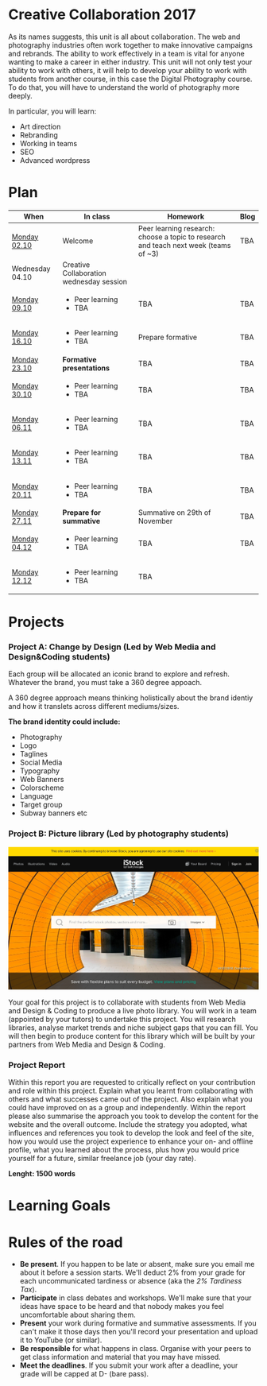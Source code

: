 # Creative Collaboration 2017 

As its names suggests, this unit is all about collaboration. The web and photography industries often work together to make innovative campaigns and rebrands. The ability to work effectively in a team is vital for anyone wanting to make a career in either industry. This unit will not only test your ability to work with others, it will help to develop your ability to work with students from another course, in this case the Digital Photography course. To do that, you will have to understand the world of photography more deeply.


In particular, you will learn: 

* Art direction
* Rebranding 
* Working in teams 
* SEO 
* Advanced wordpress 

# Plan

When | In class | Homework | Blog 
---- | -------- | -------- | ----
[Monday<br>02.10](sessions/01)| Welcome | Peer learning research: choose a topic to research and teach next week (teams of ~3) | TBA
Wednesday 04.10 | Creative Collaboration wednesday session 
[Monday<br>09.10](sessions/02)| <ul><li>Peer learning <li>TBA | TBA | TBA
[Monday<br>16.10](sessions/03)| <ul><li>Peer learning <li>TBA | Prepare formative | TBA
[Monday<br>23.10](sessions/04)| **Formative presentations** | TBA | TBA
[Monday<br>30.10](sessions/05)| <ul><li>Peer learning <li>TBA | TBA | TBA
[Monday<br>06.11](sessions/06)| <ul><li>Peer learning <li>TBA | TBA | TBA
[Monday<br>13.11](sessions/07)| <ul><li>Peer learning <li>TBA | TBA | TBA 
[Monday<br>20.11](sessions/08)| <ul><li>Peer learning <li>TBA | TBA | TBA
[Monday<br>27.11](sessions/09)| **Prepare for summative** | Summative on 29th of November | TBA
[Monday<br>04.12](sessions/10)| <ul><li>Peer learning <li>TBA | TBA | TBA
[Monday<br>12.12](sessions/11)| <ul><li>Peer learning <li>TBA | TBA 

# Projects 

### Project A: Change by Design (Led by Web Media and Design&Coding students) 


Each group will be allocated an iconic brand to explore and refresh. Whatever the brand, you must take a 360 degree appoach. 

A 360 degree approach means thinking holistically about the brand identiy and how it translets across different mediums/sizes. 


**The brand identity could include:**

* Photography 
* Logo 
* Taglines 
* Social Media 
* Typography
* Web Banners 
* Colorscheme 
* Language 
* Target group 
* Subway banners etc 


### Project B: Picture library (Led by photography students)

<img src="https://github.com/RavensbourneWebMedia/creativecollaboration/blob/2017/assets%20/stockphoto.jpg" width="900">


Your goal for this project is to collaborate with students from Web Media and Design & Coding to produce a live photo library. You will work in a team (appointed by your tutors) to undertake this project. You will research libraries, analyse market trends and niche subject gaps that you can fill. 
You will then begin to produce content for this library which will be built by your partners from Web Media and Design & Coding.


### Project Report 

Within this report you are requested to critically reflect on your contribution and role within this project. Explain what you learnt from collaborating with others and what successes came out of the project. Also explain what you could have improved on as a group and independently. Within the report please also summarise the approach you took to develop the content for the website and the overall outcome. Include the strategy you adopted, what influences and references you took to develop the look and feel of the site, how you would use the project experience to enhance your on- and offline profile, what you learned about the process, plus how you would price yourself for a future, similar freelance job (your day rate).

**Lenght: 1500 words**


# Learning Goals 

# Rules of the road

* **Be present**. If you happen to be late or absent, make sure you email me about it before a session starts. We'll deduct 2% from your grade for each uncommunicated tardiness or absence (aka the *2% Tardiness Tax*).
* **Participate** in class debates and workshops. We'll make sure that your ideas have space to be heard and that nobody makes you feel uncomfortable about sharing them.
* **Present** your work during formative and summative assessments. If you can't make it those days then you'll record your presentation and upload it to YouTube (or similar).
* **Be responsible** for what happens in class. Organise with your peers to get class information and material that you may have missed.
* **Meet the deadlines**. If you submit your work after a deadline, your grade will be capped at D- (bare pass).